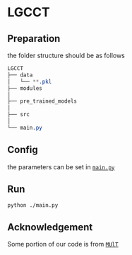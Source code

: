 # LGCCT
## Preparation
the folder structure should be as follows
```css
LGCCT
├── data
│   └── **.pkl
├── modules
│ 
├── pre_trained_models
│ 
├── src
│ 
└── main.py
```
## Config
the parameters can be set in [`main.py`](main.py)
## Run
```
python ./main.py
```
## Acknowledgement
Some portion of our code is from [`MUlT`](https://github.com/yaohungt/Multimodal-Transformer)
